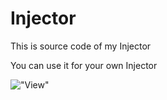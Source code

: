 # Injector
This is source code of my Injector

You can use it for your own Injector

!["View"](https://cdn.discordapp.com/attachments/498189410970501151/598050163117916200/unknown.png)
